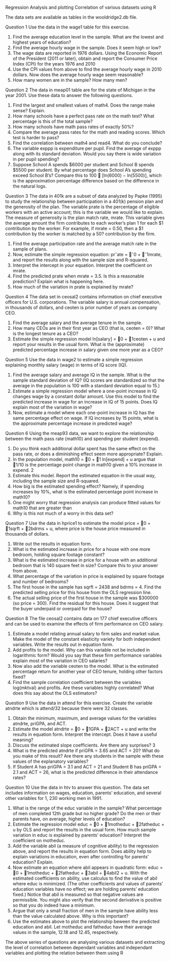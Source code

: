 Regression Analysis and plotting Correlation of various datasets using R

The data sets are available as tables in the wooldridge2.db file. 

Question 1
Use the data in the wage1 table for this exercise.
1. Find the average education level in the sample. What are the lowest and highest years of education?
2. Find the average hourly wage in the sample. Does it seem high or low?
3. The wage data are reported in 1976 dollars. Using the Economic Report of the President (2011 or
later), obtain and report the Consumer Price Index (CPI) for the years 1976 and 2010
4. Use the CPI values from above to find the average hourly wage in 2010 dollars. Now does the average
hourly wage seem reasonable?
5. How many women are in the sample? How many men?

Question 2
The data in meap01 table are for the state of Michigan in the year 2001. Use these data to answer the
following questions.
1. Find the largest and smallest values of math4. Does the range make sense? Explain.
2. How many schools have a perfect pass rate on the math test? What percentage is this of the total
sample?
3. How many schools have math pass rates of exactly 50%?
4. Compare the average pass rates for the math and reading scores. Which test is harder to pass?
5. Find the correlation between math4 and read4. What do you conclude?
6. The variable exppp is expenditure per pupil. Find the average of exppp along with its standard
deviation. Would you say there is wide variation in per pupil spending?
7. Suppose School A spends $6000 per student and School B spends $5500 per student. By what percentage
does School A’s spending exceed School B’s? Compare this to 100  [ln(6000) − ln(5500)], which is the
approximation percentage difference based on the difference in the natural logs.

Question 3
The data in 401k are a subset of data analyzed by Papke (1995) to study the relationship between participation
in a 401(k) pension plan and the generosity of the plan. The variable prate is the percentage of eligible
workers with an active account; this is the variable we would like to explain. The measure of generosity is the
plan match rate, mrate. This variable gives the average amount the firm contributes to each worker’s plan
1
for each $1 contribution by the worker. For example, if mrate = 0.50, then a $1 contribution by the worker
is matched by a 50? contribution by the firm.
1. Find the average participation rate and the average match rate in the sample of plans.
2. Now, estimate the simple regression equation:
prˆate = ˆ0 + ˆ1mrate,
and report the results along with the sample size and R-squared.
3. Interpret the intercept in your equation. Interpret the coefficient on mrate.
4. Find the predicted prate when mrate = 3.5. Is this a reasonable prediction? Explain what is happening
here.
5. How much of the variation in prate is explained by mrate?

Question 4
The data set in ceosal2 contains information on chief executive officers for U.S. corporations. The variable
salary is annual compensation, in thousands of dollars, and ceoten is prior number of years as company CEO.
1. Find the average salary and the average tenure in the sample.
2. How many CEOs are in their first year as CEO (that is, ceoten = 0)? What is the longest tenure as a
CEO?
3. Estimate the simple regression model
ln[salary] = 0 + 1ceoten + u
and report your results in the usual form. What is the (approximate) predicted percentage increase in
salary given one more year as a CEO?

Question 5
Use the data in wage2 to estimate a simple regression explaining monthly salary (wage) in terms of IQ score
(IQ).
1. Find the average salary and average IQ in the sample. What is the sample standard deviation of IQ?
(IQ scores are standardized so that the average in the population is 100 with a standard deviation equal
to 15.)
2. Estimate a simple regression model where a one-point increase in IQ changes wage by a constant dollar
amount. Use this model to find the predicted increase in wage for an increase in IQ of 15 points. Does
IQ explain most of the variation in wage?
3. Now, estimate a model where each one-point increase in IQ has the same percentage effect on wage. If
IQ increases by 15 points, what is the approximate percentage increase in predicted wage?

Question 6
Using the meap93 data, we want to explore the relationship between the math pass rate (math10) and spending
per student (expend).
1. Do you think each additional dollar spent has the same effect on the pass rate, or does a diminishing
effect seem more appropriate? Explain.
2. In the population model,
math10 = 0 + 1 ln[expend] + u
argue that 1/10 is the percentage point change in math10 given a 10% increase in expend.
2
3. Estimate this model. Report the estimated equation in the usual way, including the sample size and
R-squared.
4. How big is the estimated spending effect? Namely, if spending increases by 10%, what is the estimated
percentage point increase in math10?
5. One might worry that regression analysis can produce fitted values for math10 that are greater than
100. Why is this not much of a worry in this data set?

Question 7
Use the data in hprice1 to estimate the model
price = 0 + 1sqrft + 2bdrms + u,
where price is the house price measured in thousands of dollars.
1. Write out the results in equation form.
2. What is the estimated increase in price for a house with one more bedroom, holding square footage
constant?
3. What is the estimated increase in price for a house with an additional bedroom that is 140 square feet
in size? Compare this to your answer from above.
4. What percentage of the variation in price is explained by square footage and number of bedrooms?
5. The first house in the sample has sqrft = 2438 and bdrms = 4. Find the predicted selling price for this
house from the OLS regression line.
6. The actual selling price of the first house in the sample was $300000 (so price = 300). Find the residual
for this house. Does it suggest that the buyer underpaid or overpaid for the house?

Question 8
The file ceosal2 contains data on 177 chief executive officers and can be used to examine the effects of firm
performance on CEO salary.
1. Estimate a model relating annual salary to firm sales and market value. Make the model of the constant
elasticity variety for both independent variables. Write the results out in equation form.
2. Add profits to the model. Why can this variable not be included in logarithmic form? Would you say
that these firm performance variables explain most of the variation in CEO salaries?
3. Now also add the variable ceoten to the model. What is the estimated percentage return for another
year of CEO tenure, holding other factors fixed?
4. Find the sample correlation coefficient between the variables log(mktval) and profits. Are these variables
highly correlated? What does this say about the OLS estimators?

Question 9
Use the data in attend for this exercise. Create the variable atndrte which is attend/32 because there were
32 classes.
1. Obtain the minimum, maximum, and average values for the variables atndrte, priGPA, and ACT.
2. Estimate the model
atndrte = 0 + 1GPA + 2ACT + u
and write the results in equation form. Interpret the intercept. Does it have a useful meaning?
3. Discuss the estimated slope coefficients. Are there any surprises?
3
4. What is the predicted atndrte if priGPA = 3.65 and ACT = 20? What do you make of this result?
Are there any students in the sample with these values of the explanatory variables?
5. If Student A has priGPA = 3.1 and ACT = 21 and Student B has priGPA = 2.1 and ACT = 26,
what is the predicted difference in their attendance rates?

Question 10
Use the data in htv to answer this question. The data set includes information on wages, education, parents’
education, and several other variables for 1, 230 working men in 1991.
1. What is the range of the educ variable in the sample? What percentage of men completed 12th grade
but no higher grade? Do the men or their parents have, on average, higher levels of education?
2. Estimate the regression model
educ = 0 + 1motheduc + 2fatheduc + u
by OLS and report the results in the usual form. How much sample variation in educ is explained by
parents’ education? Interpret the coefficient on motheduc.
3. Add the variable abil (a measure of cognitive ability) to the regression above, and report the results in
equation form. Does ability help to explain variations in education, even after controlling for parents’
education? Explain.
4. Now estimate an equation where abil appears in quadratic form:
educ = 0 + 1motheduc + 2fatheduc + 3abil + 4abil2 + u.
With the estimated coefficients on ability, use calculus to find the value of abil where educ is minimized.
(The other coefficients and values of parents’ education variables have no effect; we are holding parents’
education fixed.) Notice that abil is measured so that negative values are permissible. You might also
verify that the second derivative is positive so that you do indeed have a minimum.
5. Argue that only a small fraction of men in the sample have ability less than the value calculated
above. Why is this important?
6. Use the estimates above to plot the relationship beween the predicted education and abil. Let motheduc
and fatheduc have their average values in the sample, 12.18 and 12.45, respectively.


The above series of questions are analysing various datasets and extracting the level of correlation between dependant variables and independant variables and plotting the relation between them using R



